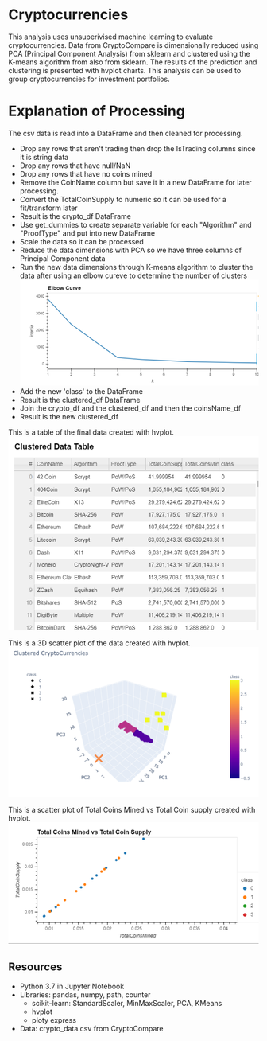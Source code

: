 # Cryptocurrencies
This analysis uses unsuperivised machine learning to evaluate cryptocurrencies.  Data from CryptoCompare is dimensionally reduced using PCA (Principal Component Analysis) from sklearn and clustered using the K-means algorithm from also from sklearn.  The results of the prediction and clustering is presented with hvplot charts.  This analysis can be used to group cryptocurrencies for investment portfolios.

# Explanation of Processing
The csv data is read into a DataFrame and then cleaned for processing.  
- Drop any rows that aren't trading then drop the IsTrading columns since it is string data
- Drop any rows that have null/NaN 
- Drop any rows that have no coins mined
- Remove the CoinName column but save it in a new DataFrame for later processing.
- Convert the TotalCoinSupply to numeric so it can be used for a fit/transform later
- Result is the crypto_df DataFrame
- Use get_dummies to create separate variable for each "Algorithm" and "ProofType" and put into new DataFrame
- Scale the data so it can be processed
- Reduce the data dimensions with PCA so we have three columns of Principal Component data
- Run the new data dimensions through K-means algorithm to cluster the data after using an elbow cureve to determine the number of clusters
![](Resources/Elbow_Curve.PNG)
- Add the new 'class' to the DataFrame
- Result is the clustered_df DataFrame
- Join the crypto_df and the clustered_df and then the coinsName_df
- Result is the new clustered_df

This is a table of the final data created with hvplot.
![](Resources/Cluster_data_table.PNG)

This is a 3D scatter plot of the data created with hvplot.
![](Resources/Clustered_CryptoCurrencies_3D.PNG)

This is a scatter plot of Total Coins Mined vs Total Coin supply created with hvplot.
![](Resources/MinedvsSupply.PNG)

## Resources
- Python 3.7 in Jupyter Notebook
- Libraries: pandas, numpy, path, counter
  - scikit-learn: StandardScaler, MinMaxScaler, PCA, KMeans
  - hvplot
  - ploty express
- Data: crypto_data.csv from CryptoCompare

